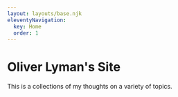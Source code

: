 ```yaml
---
layout: layouts/base.njk
eleventyNavigation:
  key: Home
  order: 1
---
```


# Oliver Lyman's Site

This is a collections of my thoughts on a variety of topics.
